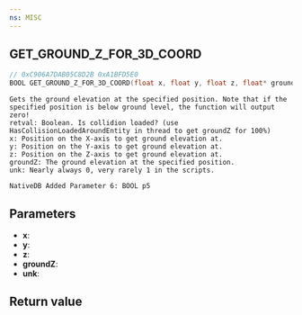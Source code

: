 ```yaml
---
ns: MISC
---
```

## GET_GROUND_Z_FOR_3D_COORD

```c
// 0xC906A7DAB05C8D2B 0xA1BFD5E0
BOOL GET_GROUND_Z_FOR_3D_COORD(float x, float y, float z, float* groundZ, BOOL unk);
```

```
Gets the ground elevation at the specified position. Note that if the specified position is below ground level, the function will output zero!  
retval: Boolean. Is collidion loaded? (use HasCollisionLoadedAroundEntity in thread to get groundZ for 100%)
x: Position on the X-axis to get ground elevation at.  
y: Position on the Y-axis to get ground elevation at.  
z: Position on the Z-axis to get ground elevation at.  
groundZ: The ground elevation at the specified position.  
unk: Nearly always 0, very rarely 1 in the scripts.  
```

```
NativeDB Added Parameter 6: BOOL p5
```

## Parameters
* **x**: 
* **y**: 
* **z**: 
* **groundZ**: 
* **unk**: 

## Return value
